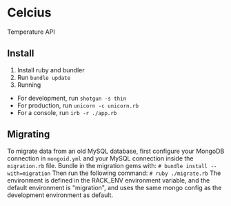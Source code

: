 # Celcius
Temperature API

## Install
1. Install ruby and bundler
2. Run `bundle update`
3. Running
  * For development, run `shotgun -s thin`
  * For production, run `unicorn -c unicorn.rb`
  * For a console, run `irb -r ./app.rb`

## Migrating
To migrate data from an old MySQL database, first configure your MongoDB connection in `mongoid.yml` and your MySQL connection inside the `migration.rb` file.
Bundle in the migration gems with:
  `# bundle install --with=migration`
Then run the following command:
  `# ruby ./migrate.rb`
The environment is defined in the RACK_ENV environment variable, and the default environment is "migration", and uses the same mongo config as the development environment as default.
